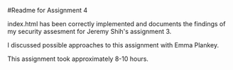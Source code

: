 #Readme for Assignment 4

index.html has been correctly implemented and documents the findings of my security assesment for Jeremy Shih's assignment 3.

I discussed possible approaches to this assignment with Emma Plankey.

This assignment took approximately 8-10 hours.